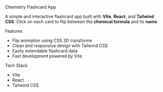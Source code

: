  Chemistry Flashcard App

A simple and interactive flashcard app built with **Vite**, **React**, and **Tailwind CSS**. Click on each card to flip between the **chemical formula** and its **name**.

 Features

- Flip animation using CSS 3D transforms
- Clean and responsive design with Tailwind CSS
- Easily extendable flashcard data
- Fast development powered by Vite

 Tech Stack

- Vite
- React
- Tailwind CSS

